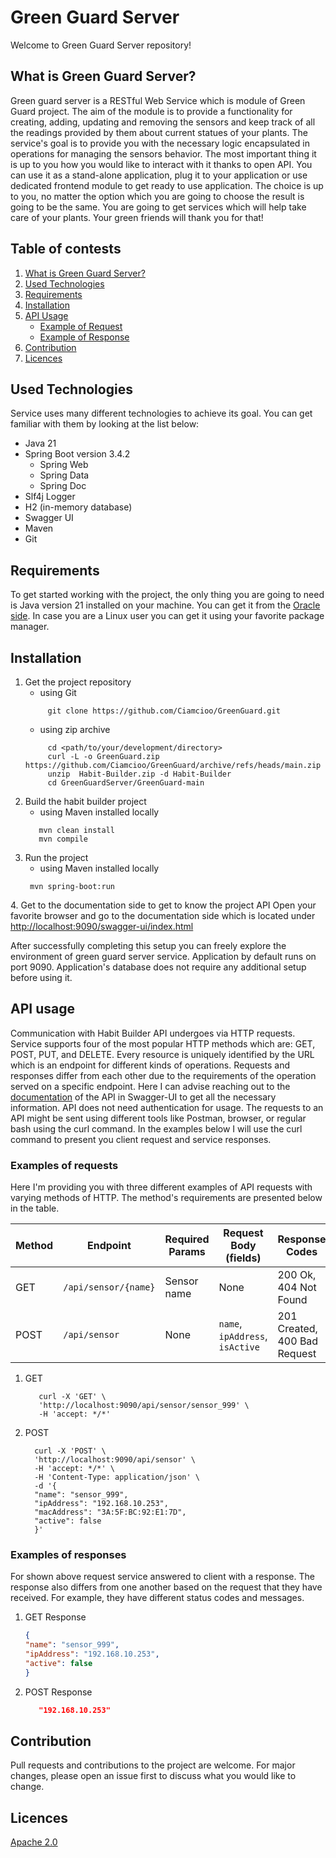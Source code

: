 # Green Guard Server

Welcome to Green Guard Server repository!

## What is Green Guard Server?

Green guard server is a RESTful Web Service which is module of Green Guard project. The aim of the module is to provide a functionality for creating, adding, updating and removing the sensors and keep track of all the readings provided by them about current statues of your plants. The service's goal is to provide you with the necessary logic encapsulated in operations for managing the sensors behavior. The most important thing it is up to you how you would like to interact with it thanks to open API. You can use it as a stand-alone application, plug it to your application or use dedicated frontend module to get ready to use application. The choice is up to you, no matter the option which you are going to choose the result is going to be the same. You are going to get services which will help take care of your plants. Your green friends will thank you for that!

## Table of contests

1. [What is Green Guard Server?](#what-is-green-guard-server)
2. [Used Technologies](#used-technologies)
3. [Requirements](#requirements)
4. [Installation](#installation)
5. [API Usage](#api-usage)
    - [Example of Request](#examples-of-requests)
    - [Example of Response](#examples-of-responses)
6. [Contribution](#contribution)
7. [Licences](#licences)
 
[//]: # (6. [Source Code]&#40;#source-code&#41;)

[//]: # (    - [Controller layer]&#40;#controllek-layer&#41;)

[//]: # (    - [Service layer]&#40;#service-layer&#41;)

[//]: # (    - [Data layer]&#40;#data-layer&#41;)
[//]: # (6. [Contribution]&#40;#contribution&#41;)

[//]: # (7. [Licences]&#40;#licences&#41;)


## Used Technologies

Service uses many different technologies to achieve its goal. You can get familiar with them by looking at the list below:
- Java 21
- Spring Boot version 3.4.2
    - Spring Web
    - Spring Data
    - Spring Doc
- Slf4j Logger
- H2 (in-memory database)
- Swagger UI
- Maven
- Git

## Requirements

To get started working with the project, the only thing you are going to need is Java version 21 installed on your machine. You can get it from the [Oracle side](https://www.oracle.com/pl/java/technologies/downloads/#java21). In case you are a Linux user you can get it using your favorite package manager.

## Installation 
1. Get the project repository
    - using Git
   ``` shell
        git clone https://github.com/Ciamcioo/GreenGuard.git
   ```
    - using zip archive
   ``` shell
        cd <path/to/your/development/directory>
        curl -L -o GreenGuard.zip https://github.com/Ciamcioo/GreenGuard/archive/refs/heads/main.zip        
        unzip  Habit-Builder.zip -d Habit-Builder 
        cd GreenGuardServer/GreenGuard-main 
   ```
2. Build the habit builder project
    - using Maven installed locally
   ``` shell
      mvn clean install
      mvn compile 
   ```

[//]: # (    - using Maven Wrapper included in the project)

[//]: # (   ``` shell)

[//]: # (     ./mvnw clean install)

[//]: # (     ./mvnw compile   )

[//]: # (   ```)

3. Run the project
    - using Maven installed locally
   ``` shell
    mvn spring-boot:run
   ```

[//]: # (    - using Maven Wrapper included in the project)

[//]: # (   ``` shell)

[//]: # (    ./mvnw spring-boot:run)

[//]: # (   ```)
4. Get to the documentation side to get to know the project API
   Open your favorite browser and go to the documentation side which is located under <http://localhost:9090/swagger-ui/index.html>

After successfully completing this setup you can freely explore the environment of green guard server service. Application by default runs on port 9090. Application's database does not require any additional setup before using it.  

## API usage

Communication with Habit Builder API undergoes via HTTP requests. Service supports four of the most popular HTTP methods which are: GET, POST, PUT, and DELETE. Every resource is uniquely identified by the URL which is an endpoint for different kinds of operations. Requests and responses differ from each other due to the requirements of the operation served on a specific endpoint. Here I can advise reaching out to the [documentation](http://localhost:8080/swagger-ui/index.html) of the API in Swagger-UI to get all the necessary information. API does not need authentication for usage.
The requests to an API might be sent using different tools like Postman, browser, or regular bash using the curl command. In the examples below I will use the curl command to present you client request and service responses.

### Examples of requests

Here I'm providing you with three different examples of API requests with varying methods of HTTP. The method's requirements are presented below in the table.

| Method | Endpoint             | Required Params  | Request Body (fields)            | Response Codes               | Response Body            |
|--------|----------------------|------------------|----------------------------------|------------------------------|--------------------------|
| GET    | `/api/sensor/{name}` | Sensor name      | None                             | 200 Ok, 404 Not Found        | Single sensor            |
| POST   | `/api/sensor`        | None             | `name`, `ipAddress`, `isActive`  | 201 Created, 400 Bad Request | Created Habit IP Address |

1. GET
   ``` shell
      curl -X 'GET' \
      'http://localhost:9090/api/sensor/sensor_999' \
      -H 'accept: */*' 
   ``` 
   
2. POST
    ``` shell
      curl -X 'POST' \
      'http://localhost:9090/api/sensor' \
      -H 'accept: */*' \
      -H 'Content-Type: application/json' \
      -d '{
      "name": "sensor_999",
      "ipAddress": "192.168.10.253",
      "macAddress": "3A:5F:BC:92:E1:7D",
      "active": false
      }'
   ```
   
### Examples of responses

For shown above request service answered to client with a response. The response also differs from one another based on the request that they have received. For example, they have different status codes and messages.

1. GET Response
   ``` json
   {
   "name": "sensor_999",
   "ipAddress": "192.168.10.253",
   "active": false
   } 
   ```
2. POST Response
   ```json
      "192.168.10.253"
   ```
   
## Contribution

Pull requests and contributions to the project are welcome. For major changes, please open an issue first to discuss what you would like to change.

## Licences
[Apache 2.0](https://choosealicense.com/licenses/apache-2.0)




